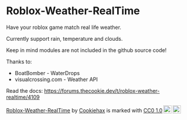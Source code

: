 # Roblox-Weather-RealTime
Have your roblox game match real life weather. 

Currently support rain, temperature and clouds.

Keep in mind modules are not included in the github source code!

Thanks to: 
 * BoatBomber - WaterDrops
 * visualcrossing.com - Weather API 

Read the docs: https://forums.thecookie.dev/t/roblox-weather-realtime/4109


<p xmlns:cc="http://creativecommons.org/ns#" xmlns:dct="http://purl.org/dc/terms/"><a property="dct:title" rel="cc:attributionURL" href="https://github.com/CookieHax/Roblox-Weather-RealTime">Roblox-Weather-RealTime</a> by <a rel="cc:attributionURL dct:creator" property="cc:attributionName" href="https://github.com/CookieHax">Cookiehax</a> is marked with <a href="http://creativecommons.org/publicdomain/zero/1.0?ref=chooser-v1" target="_blank" rel="license noopener noreferrer" style="display:inline-block;">CC0 1.0<img style="height:22px!important;margin-left:3px;vertical-align:text-bottom;" src="https://mirrors.creativecommons.org/presskit/icons/cc.svg?ref=chooser-v1"><img style="height:22px!important;margin-left:3px;vertical-align:text-bottom;" src="https://mirrors.creativecommons.org/presskit/icons/zero.svg?ref=chooser-v1"></a></p>
